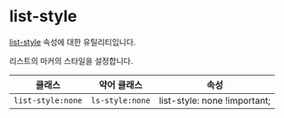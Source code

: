 # list-style

[list-style](https://developer.mozilla.org/en-US/docs/Web/CSS/list-style) 속성에 대한 유틸리티입니다.

리스트의 마커의 스타일을 설정합니다.

<table>
  <thead>
    <tr>
      <th scope="col">클래스</th>
      <th scope="col">약어 클래스</th>
      <th scope="col">속성</th>
    </tr>
  </thead>
  <tbody>
<tr>
  <td><code>list-style:none</code></td>
  <td><code>ls-style:none</code></td>
  <td><span class="code">list-style: none !important;</span></td>
</tr>

  </tbody>

</table>
